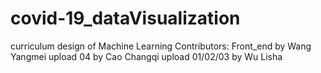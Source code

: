# covid-19_dataVisualization
curriculum design of Machine Learning
Contributors:
Front_end by Wang Yangmei
upload 04 by Cao Changqi
upload 01/02/03 by Wu Lisha
